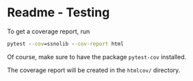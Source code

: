 # Readme - Testing

To get a coverage report, run
```cmd
pytest --cov=ssnolib --cov-report html
```
Of course, make sure to have the package `pytest-cov` installed.

The coverage report will be created in the `htmlcov/` directory.